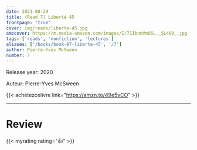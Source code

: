 ```yaml
---
date: 2021-08-29
title: (Read 7) Liberté 45
frontpage: "true"
cover: img/reads/liberte-45.jpg
amzcover: https://m.media-amazon.com/images/I/71IbnmVmO6L._SL400_.jpg
tags: ['reads', 'nonfiction', 'lectures']
aliases: ['/books/book-07-liberte-45', '/7']
author: Pierre-Yves McSween
number: 7
---
```


Release year: 2020

Auteur: Pierre-Yves McSween

{{< achetezcelivre link="https://amzn.to/49e5vCO" >}}

---

# Review

{{< myrating rating="👍" >}}

